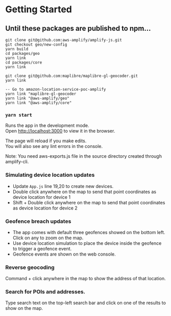 # Getting Started

## Until these packages are published to npm...

```
git clone git@github.com:aws-amplify/amplify-js.git
git checkout geo/new-config
yarn build
cd packages/geo
yarn link
cd packages/core
yarn link

git clone git@github.com:maplibre/maplibre-gl-geocoder.git
yarn link

-- Go to amazon-location-service-poc-amplify
yarn link "maplibre-gl-geocoder
yarn link "@aws-amplify/geo"
yarn link "@aws-amplify/core"
```

### `yarn start`

Runs the app in the development mode.\
Open [http://localhost:3000](http://localhost:3000) to view it in the browser.

The page will reload if you make edits.\
You will also see any lint errors in the console.

Note: You need aws-exports.js file in the source directory created through amplify-cli.

### Simulating device location updates

- Update `App.js` line 19,20 to create new devices.
- Double click anywhere on the map to send that point coordinates as device location for device 1
- Shift + Double click anywhere on the map to send that point coordinates as device location for device 2

### Geofence breach updates

- The app comes with default three geofences showed on the bottom left. Click on any to zoom on the map.
- Use device location simulation to place the device inside the geofence to trigger a geofence event.
- Geofence events are shown on the web console.

### Reverse geocoding

Command + click anywhere in the map to show the address of that location.

### Search for POIs and addresses.

Type search text on the top-left search bar and click on one of the results to show on the map.
